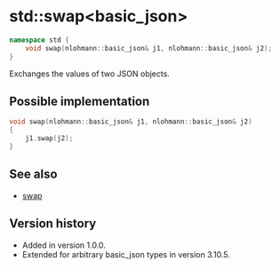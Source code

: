 # std::swap<basic_json\>

```cpp
namespace std {
    void swap(nlohmann::basic_json& j1, nlohmann::basic_json& j2);
}
```

Exchanges the values of two JSON objects.

## Possible implementation

```cpp
void swap(nlohmann::basic_json& j1, nlohmann::basic_json& j2)
{
    j1.swap(j2);
}
```

## See also

- [swap](swap.md)

## Version history

- Added in version 1.0.0.
- Extended for arbitrary basic_json types in version 3.10.5.
